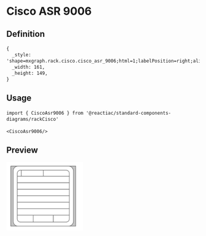 # Cisco ASR 9006

## Definition

```
{
  _style: 'shape=mxgraph.rack.cisco.cisco_asr_9006;html=1;labelPosition=right;align=left;spacingLeft=15;dashed=0;shadow=0;fillColor=#ffffff;',
  _width: 161,
  _height: 149,
}
```

## Usage

```
import { CiscoAsr9006 } from '@reactiac/standard-components-diagrams/rackCisco'

<CiscoAsr9006/>
```

## Preview

<img src="./cisco-asr-9006.png" width="200"/>
